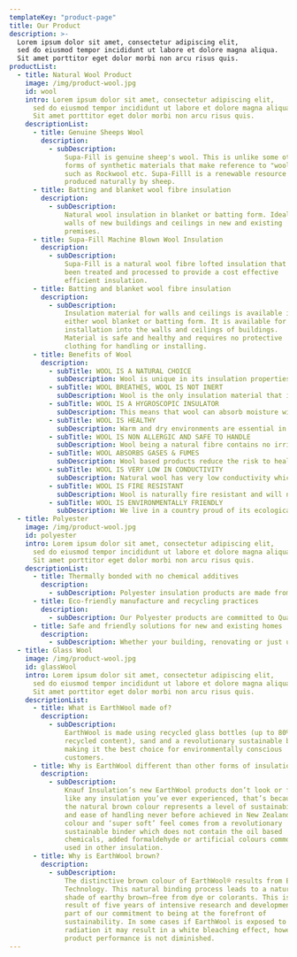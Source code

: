 ```yaml
---
templateKey: "product-page"
title: Our Product
description: >-
  Lorem ipsum dolor sit amet, consectetur adipiscing elit, 
  sed do eiusmod tempor incididunt ut labore et dolore magna aliqua. 
  Sit amet porttitor eget dolor morbi non arcu risus quis.
productList:
  - title: Natural Wool Product
    image: /img/product-wool.jpg
    id: wool
    intro: Lorem ipsum dolor sit amet, consectetur adipiscing elit,
      sed do eiusmod tempor incididunt ut labore et dolore magna aliqua.
      Sit amet porttitor eget dolor morbi non arcu risus quis.
    descriptionList:
      - title: Genuine Sheeps Wool
        description:
          - subDescription:
              Supa-Fill is genuine sheep's wool. This is unlike some other
              forms of synthetic materials that make reference to "wool"
              such as Rockwool etc. Supa-Filll is a renewable resource
              produced naturally by sheep.
      - title: Batting and blanket wool fibre insulation
        description:
          - subDescription:
              Natural wool insulation in blanket or batting form. Ideal for
              walls of new buildings and ceilings in new and existing
              premises.
      - title: Supa-Fill Machine Blown Wool Insulation
        description:
          - subDescription:
              Supa-Fill is a natural wool fibre lofted insulation that has
              been treated and processed to provide a cost effective
              efficient insulation.
      - title: Batting and blanket wool fibre insulation
        description:
          - subDescription:
              Insulation material for walls and ceilings is available in
              either wool blanket or batting form. It is available for
              installation into the walls and ceilings of buildings.
              Material is safe and healthy and requires no protective
              clothing for handling or installing.
      - title: Benefits of Wool
        description:
          - subTitle: WOOL IS A NATURAL CHOICE
            subDescription: Wool is unique in its insulation properties and brings its proven characteristics into our residential and business environments. Wool is excellent in providing healthy, warm, dry and comfortable living environments. Wool has been proven through its years of use in fabrics, apparel, bedding and carpets. It is a natural fibre used universally for personal comfort and warmth.
          - subTitle: WOOL BREATHES, WOOL IS NOT INERT
            subDescription: Wool is the only insulation material that is not inert. Wool fibre breathes and reacts to climatic change which effectively allows your home and office to breathe. Wool is an extremely effective insulator when moisture is present within the environment. This is a continual occurrence due to the ever changing level of humidity within the atmosphere. Insulation products without absorption ability can be adversely effected by humidity. The presence of moisture is evidenced by water, condensation, mould and mildew within buildings.
          - subTitle: WOOL IS A HYGROSCOPIC INSULATOR
            subDescription: This means that wool can absorb moisture without becoming wet to touch. Wools natural insulation ability is not affected by moisture because of its built in natural crimp. As the fibres naturally repel each other, an amount of air is retained which provides an insulation effect. The fibre has the capability of absorbing up to 30% of its own weight in moisture, before it becomes wet to touch. Wool in essence, provides a form of natural air-conditioning!
          - subTitle: WOOL IS HEALTHY
            subDescription: Warm and dry environments are essential in providing healthy living conditions. Wool has a natural ability to achieve this by absorbing and desorbing moisture. Through this characteristic, benefits can be obtained by sufferers of a wide range of health conditions such as asthmatic and other respiratory ailments. Unlike some finer micron synthetic materials, the body does not absorb wool fibre through inhalation. Wool used for insulation is on average in the 25 – 40 micron range. Synthetic materials used in other forms of insulation products can be as low as 6 micron. Wool is a natural protein substance. The protein from wool fibre is currently being used in the cosmetic and pharmaceutical industries. This would obviously not occur if there was an element of risk or harmful effect.
          - subTitle: WOOL IS NON ALLERGIC AND SAFE TO HANDLE
            subDescription: Wool being a natural fibre contains no irritants, is non toxic and absolutely safe to handle. The fibre contains no dangerous dust and does not require breathing protection. No protective gloves or clothing are required in handling or installing.
          - subTitle: WOOL ABSORBS GASES & FUMES
            subDescription: Wool based products reduce the risk to health and environment as a result of its ability to absorb gases and fumes such as formaldehydes and dioxides that are present in construction and finishing materials associated with building. Wool can absorb many times more formaldahyde than is found in the average home.
          - subTitle: WOOL IS VERY LOW IN CONDUCTIVITY
            subDescription: Natural wool has very low conductivity which means that it is very difficult for heat to transfer through the fibre. Experience shows that wool does not settle or compact over time as some synthetic products do, thereby effecting thermal effectiveness.
          - subTitle: WOOL IS FIRE RESISTANT
            subDescription: Wool is naturally fire resistant and will not burn but melt away from its ignition source and extinguish. Wool has a higher fire resistance than cellulose and cellular plastic insulation. Wool used in insulation has been tested disclosing an ignitability and spread of flame index of zero and smoke developed index of 5.
          - subTitle: WOOL IS ENVIRONMENTALLY FRIENDLY
            subDescription: We live in a country proud of its ecological approach towards environmental management. Wool is a natural product that emits no harmful chemicals that pollute our atmosphere, soil or water ways. Wool is safe to our environment and is a renewable resource.
  - title: Polyester
    image: /img/product-wool.jpg
    id: polyester
    intro: Lorem ipsum dolor sit amet, consectetur adipiscing elit,
      sed do eiusmod tempor incididunt ut labore et dolore magna aliqua.
      Sit amet porttitor eget dolor morbi non arcu risus quis.
    descriptionList:
      - title: Thermally bonded with no chemical additives
        description:
          - subDescription: Polyester insulation products are made from 100% polyester fibre, bonded using heat instead of traditional chemical binders. Polyester is naturally resistant to fire, moisture, vermin, insects, mould and bacteria, eliminating the need for any chemical additives. Our polyester insulation materials are non-toxic, non-irritating, non-allergenic and safe for anyone coming into contact with them. And that means no nasty itching and scratching and no ongoing health concerns for building occupiers.
      - title: Eco-friendly manufacture and recycling practices
        description:
          - subDescription: Our Polyester products are committed to Quality and Environmental best practice through our ISO 9001 and ISO 14001 certified Quality and Environmental Management Systems. Our Polyester insulation products are made from only polyester fibres so they remain fully recyclable at the end of their lives. Polyester products are manufactured under our Zero Waste policy and using a low-energy production process, putting them among the most environmentally-friendly insulation solutions on the market.
      - title: Safe and friendly solutions for new and existing homes
        description:
          - subDescription: Whether your building, renovating or just upgrading insulation in an existing home, Snug Insualtion has the right products for the job. When it comes to your home and family it just makes sense to insulate with a trusted, safe and friendly insulation product such as our NZ made GreenStuf® - its warmth you can really feel. We’ve got a great range of thermal and acoustic solutions for walls, ceilings and underfloors that will keep your home warm and dry in winter, cool in summer and energy-efficient all year round.
  - title: Glass Wool
    image: /img/product-wool.jpg
    id: glassWool
    intro: Lorem ipsum dolor sit amet, consectetur adipiscing elit,
      sed do eiusmod tempor incididunt ut labore et dolore magna aliqua.
      Sit amet porttitor eget dolor morbi non arcu risus quis.
    descriptionList:
      - title: What is EarthWool made of?
        description:
          - subDescription:
              EarthWool is made using recycled glass bottles (up to 80%
              recycled content), sand and a revolutionary sustainable binder
              making it the best choice for environmentally conscious
              customers.
      - title: Why is EarthWool different than other forms of insulation?
        description:
          - subDescription:
              Knauf Insulation’s new EarthWool products don’t look or feel
              like any insulation you’ve ever experienced, that’s because
              the natural brown colour represents a level of sustainability
              and ease of handling never before achieved in New Zealand. The
              colour and ‘super soft’ feel comes from a revolutionary
              sustainable binder which does not contain the oil based
              chemicals, added formaldehyde or artificial colours commonly
              used in other insulation.
      - title: Why is EarthWool brown?
        description:
          - subDescription:
              The distinctive brown colour of EarthWool® results from ECOSE®
              Technology. This natural binding process leads to a natural
              shade of earthy brown—free from dye or colorants. This is a
              result of five years of intensive research and development as
              part of our commitment to being at the forefront of
              sustainability. In some cases if EarthWool is exposed to UV
              radiation it may result in a white bleaching effect, however
              product performance is not diminished.
---
```


